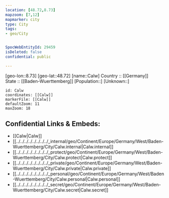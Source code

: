 ```yaml
---
location: [48.72,8.73] 
mapzoom: [7,12] 
mapmarker: city 
type: City
tags:
- geo/City


SpocWebEntityId: 29459
isDeleted: false
confidential: public

---
```

[geo-lon::8.73] 
[geo-lat::48.72] 
[name::Calw] 
Country :: [[Germany]]  
State :: [[Baden-Wuerttemberg]] 
[Population::] 
[Unknown::] 


```leaflet
id: Calw
coordinates: [[Calw]] 
markerFile: [[Calw]] 
defaultZoom: 11 
maxZoom: 18
```


## Confidential Links & Embeds: 
- [[Calw|Calw]]  
- [[../../../../../../../../_internal/geo/Continent/Europe/Germany/West/Baden-Wuerttemberg/City/Calw.internal|Calw.internal]] 
- [[../../../../../../../../_protect/geo/Continent/Europe/Germany/West/Baden-Wuerttemberg/City/Calw.protect|Calw.protect]] 
- [[../../../../../../../../_private/geo/Continent/Europe/Germany/West/Baden-Wuerttemberg/City/Calw.private|Calw.private]] 
- [[../../../../../../../../_personal/geo/Continent/Europe/Germany/West/Baden-Wuerttemberg/City/Calw.personal|Calw.personal]] 
- [[../../../../../../../../_secret/geo/Continent/Europe/Germany/West/Baden-Wuerttemberg/City/Calw.secret|Calw.secret]] 
